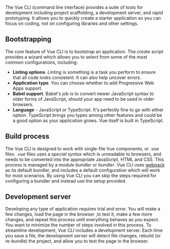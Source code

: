 The Vue CLI (command line interface) provides a suite of tools for development including project scaffolding, a development server, and rapid prototyping. It allows you to quickly create a starter application so you can focus on coding, not on configuring libraries and other settings.

## Bootstrapping

The core feature of Vue CLI is to bootstrap an application. The *create* script provides a wizard which allows you to select from some of the most common configurations, including:

- **Linting options**. _Linting_ is something is a task you perform to ensure that all code looks consistent. It can also help uncover errors.
- **Application type**. You can choose whether to add Progressive Web Apps support.
- **Babel support**. Babel's job is to convert newer JavaScript syntax to older forms of JavaScript, should your app need to be used in older browsers.
- **Language** - JavaScript or TypeScript. It's perfectly fine to go with either option. TypeScript brings you types among other features and could be a good option as your application grows. Vue itself is built in TypeScript.

## Build process

The Vue CLI is designed to work with single-file Vue components, or *.vue* files. *.vue* files uses a _special syntax_ which is unreadable to browsers, and needs to be converted into the appropriate JavaScript, HTML and CSS. This process is managed by a *module bundler* or *bundler*. Vue CLI uses [webpack](https://webpack.js.org/) as its default bundler, and includes a default configuration which will work for most scenarios. By using Vue CLI you can skip the steps required for configuring a bundler and instead use the setup provided.

## Development server

Developing any type of application requires trial and error. You will make a few changes, load the page in the browser ,to test it, make a few more changes, and repeat this process until everything behaves as you expect. You want to minimize the number of steps involved in this process. To streamline development, Vue CLI includes a development server. Each time you save a file, the development server will detect file changes, rebuild (or re-bundle) the project, and allow you to test the page in the browser.
